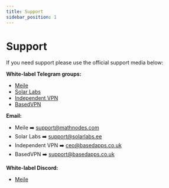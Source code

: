 ```yaml
---
title: Support
sidebar_position: 1
---
```


# Support

If you need support please use the official support media below:

**White-label Telegram groups:**

- [Meile](https://t.me/MathNodes)
- [Solar Labs](https://t.me/solarlabs)
- [Independent VPN](https://t.me/bagimsizdvpn)
- [BasedVPN](https://t.me/BasedVPN)
<!-- - [Decentr](https://t.me/DecentrNet) -->

**Email:**

- Meile ➡️ [support@mathnodes.com](mailto:support@mathnodes.com)
- Solar Labs ➡️ [support@solarlabs.ee](mailto:support@solarlabs.ee)
- Independent VPN ➡️ [ceo@basedapps.co.uk](mailto:ceo@basedapps.co.uk)
- BasedVPN ➡️ [support@basedapps.co.uk](mailto:support@basedapps.co.uk)
<!-- - Foxta ➡️ [contactus@kalagato.co](mailto:contactus@kalagato.co) -->

**White-label Discord:**

- [Meile](https://discord.gg/HQrHXZJHQq)
<!-- - [Decentr](https://discord.gg/VMUt7yw92B) -->

<!-- **Website contact page:**

- [Decentr](https://decentr.net/#contact)
- [Foxta](https://kalagato.ai/contact-us) -->
